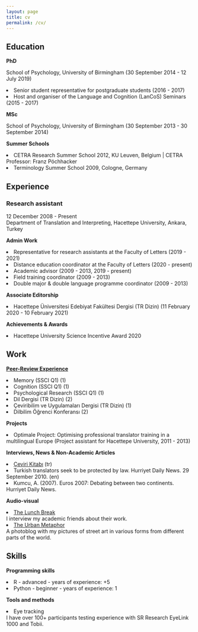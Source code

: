 ```yaml
---
layout: page
title: cv
permalink: /cv/
---
```


<h2>Education</h2>

<b>PhD</b>
<p>School of Psychology, University of Birmingham (30 September 2014 - 12 July 2019)
<p><li>Senior student representative for postgraduate students (2016 - 2017)</li>
<li>Host and organiser of the Language and Cognition (LanCoS) Seminars (2015 - 2017)</li></p>

<b>MSc</b>
<p>School of Psychology, University of Birmingham (30 September 2013 - 30 September 2014)</br>

<b>Summer Schools</b>
<p><li>CETRA Research Summer School 2012, KU Leuven, Belgium | CETRA Professor: Franz Pöchhacker</li> 
<li>Terminology Summer School 2009, Cologne, Germany</li></p>

<h2>Experience</h2>
<h3>Research assistant</h3>
<p>12 December 2008 - Present<br>
Department of Translation and Interpreting, Hacettepe University, Ankara, Turkey<p>

<b>Admin Work</b>
<p><li>Representative for research assistants at the Faculty of Letters (2019 - 2021)</li>
<li>Distance education coordinator at the Faculty of Letters (2020 - present)</li>
<li>Academic advisor (2009 - 2013, 2019 - present)</li>
<li>Field training coordinator (2009 - 2013)</li>
<li>Double major & double language programme coordinator (2009 - 2013)</li></p>

<b>Associate Editorship</b>
<p><li>Hacettepe Üniversitesi Edebiyat Fakültesi Dergisi (TR Dizin) (11 February 2020 - 10 February 2021)</li></p>

<b>Achievements & Awards</b>
<p><li>Hacettepe University Science Incentive Award 2020</li></p>
 
<h2>Work</h2>
<a href="https://publons.com/researcher/1692089/alper-kumcu/peer-review/" target="_blank"><b>Peer-Review Experience</b></a><br>
<p><li>Memory (SSCI Q1) (1)</li>
<li>Cognition (SSCI Q1) (1)</li>
<li>Psychological Research (SSCI Q1) (1)</li>
<li>Dil Dergisi (TR Dizin) (2)</li>
<li>Çeviribilim ve Uygulamaları Dergisi (TR Dizin) (1)</li>
<li>Dilbilim Öğrenci Konferansı (2)</li></p>

<b>Projects</b>
<p><li>Optimale Project: Optimising professional translator training in a multilingual Europe (Project assistant for Hacettepe University, 2011 - 2013)</li></p>

<b>Interviews, News & Non-Academic Articles</b>
<p><li><a href="https://www.cevirikitabi.com/cevirmenler-ne-isler-ceviriyor/ars-gor-alper-kumcu/" target="_blank">Çeviri Kitabı</a> (tr)</li>
<li>Turkish translators seek to be protected by law. Hurriyet Daily News. 29 September 2010. (en)</li>
<li>Kumcu, A. (2007). Euros 2007: Debating between two continents. Hurriyet Daily News.</li></p>

<b>Audio-visual</b>
<p><li><a href="https://www.youtube.com/channel/UCik4DV7sIoIMC8Msv2eGVaw" target="_blank">The Lunch Break</a></li>
I interview my academic friends about their work.
<li><a href="https://theurbanmetaphor.tumblr.com" target="_blank">The Urban Metaphor</a></li>
A photoblog with my pictures of street art in various forms from different parts of the world.</p>
  
<h2>Skills</h2>
<b>Programming skills</b>
<p><li>R - advanced - years of experience: +5 </li> 
<li>Python - beginner - years of experience: 1 </li></p>

<b>Tools and methods</b>
<li>Eye tracking</li> 
I have over 100+ participants testing experience with SR Research EyeLink 1000 and Tobii.
